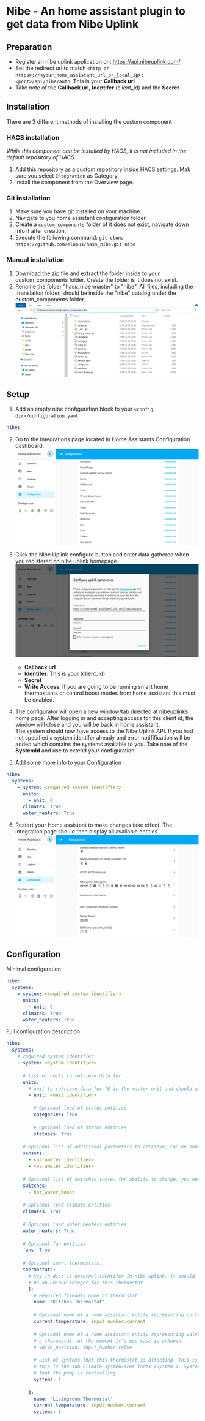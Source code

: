 # Nibe - An home assistant plugin to get data from Nibe Uplink

## Preparation

- Register an nibe uplink application on: https://api.nibeuplink.com/
- Set the redirect url to match `<http or https>://<your_home_assistant_url_or_local_ip>:<port>/api/nibe/auth`. This is your **Callback url**
- Take note of the **Callback url**, **Identifer** (client_id) and the **Secret**

## Installation

There are 3 different methods of installing the custom component

### HACS installation

_While this component can be installed by HACS, it is not included in the default repository of HACS._

1. Add this repository as a custom repository inside HACS settings. Mak sure you select `Integration` as Category
2. Install the component from the Overview page.

### Git installation

1. Make sure you have git installed on your machine.
2. Navigate to you home assistant configuration folder.
3. Create a `custom_components` folder of it does not exist, navigate down into it after creation.
4. Execute the following command: `git clone https://github.com/elupus/hass_nibe.git nibe`

### Manual installation

1. Download the zip file and extract the folder inside to your custom_components folder. Create the folder is it does not exist.
2. Rename the folder "hass_nibe-master" to "nibe". All files, including the .translation folder, should be inside the "nibe" catalog under the custom_components folder.
   ![Windows Folder](./docs/nibe_files_windows.png)

## Setup

1. Add an empty nibe configuration block to your `<config dir>/configuration.yaml`

```yaml
nibe:
```

2. Go to the Integrations page located in Home Assistants Configuration dashboard. ![Integrations page](./docs/integrations.png)

3. Click the Nibe Uplink configure button and enter data gathered when you registered on nibe uplink homepage. ![Configure uplink parameters](./docs/nibe_config.png)

   - **Callback url**
   - **Identifer**: This is your (client_id)
   - **Secret**
   - **Write Access**: If you are going to be running smart home thermostants or control boost modes from home assistant this must be enabled.

4. The configurator will open a new window/tab directed at nibeuplinks home page. After logging in and accepting access for this client id, the window will close and you will be back in home assistant.<br>
   The system should now have access to the Nibe Uplink API. If you had not specified a system identifer already and error notifification will be added which contains the systems available to you. Take note of the **SystemId** and use to extend your configuration.

5. Add some more info to your [Configuration](README.md#configuration)

```yaml
nibe:
  systems:
    - system: <required system identifier>
      units:
        - unit: 0
      climates: True
      water_heaters: True
```

6. Restart your Home assistant to make changes take effect.
   The integration page should then display all available entities.
   ![Integration page example](./docs/nibe_integration.png)

## Configuration

Minimal configuration

```yaml
nibe:
  systems:
    - system: <required system identifier>
      units:
        - unit: 0
      climates: True
      water_heaters: True
```

Full configuration description

```yaml
nibe:
  systems:
    # required system identifier
    - system: <system identifier>

      # list of units to retrieve data for
      units:
        # unit to retrieve data for (0 is the master unit and should always exist)
        - unit: <unit identifier>

          # Optional load of status entities
          categories: True

          # Optional load of status entities
          statuses: True

      # Optional list of additional parameters to retrieve, can be done here or on the sensor platform.
      sensors:
        - <parameter identifier>
        - <parameter identifier>

      # Optional list of switches (note, for ability to change, you need to use writeaccess and have payed license).
      switches:
        - hot_water_boost

      # Optional load climate entities
      climates: True

      # Optional load water_heaters entities
      water_heaters: True

      # Optional fan entities
      fans: True

      # Optional smart thermostats.
      thermostats:
        # Key in dict is external identifer in nibe uplink, it should
        # be an unique integer for this thermostat
        1:
          # Required friendly name of thermostat
          name: 'Kitchen Thermostat'

          # Optional name of a home assistant entity representing current temperature
          current_temperature: input_number.current

          # Optional name of a home assistant entity representing valve position of
          # a thermostat. At the moment it's use case is unknown.
          # valve_position: input_number.valve

          # List of systems that this thermostat is affecting. This is
          # this is the sub climate system/area index (System 1, System 2, ..)
          # that the pump is controlling.
          systems: 1

        2:
          name: 'Livingroom Thermostat'
          current_temperature: input_number.current
          systems: 1
```
